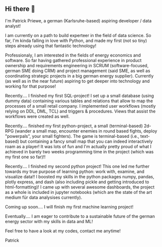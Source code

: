 ## Hi there 👋

I'm Patrick Priewe, a german (Karlsruhe-based) aspiring developer / data analyst! 

I am currently on a path to build experteer in the field of data science.
So far, I'm kinda falling in love with Python, and made my first (not so tiny) steps already using that fantastic technology!

Professionaly, I am interested in the fields of energy economics and software. So far having gathered professional experience in product ownership and requirements engineering in SCRUM (software-focused, german SME doing CRM) and project management (said SME, as well as coordinating strategic projects in a big german energy supplier). Currently (as well as in the near future) aspiring to get deeper into technology and working for that purpose!

Recently.... I finished my first SQL-project! I set up a small database (using dummy data) containing various tables and relations that allow to map the processes of a small retail company. I implemented user workflows (mostly relying on DDL, DML, TCL) and triggers & procedures. Views that assist the workflows were created as well.

Recently.... finished my first python-project, a small (terminal-based) 2d-RPG (wander a small map, encounter enemies in round based fights, deploy "powerpals", your small fighters). The game is terminal-based (i.e., text-based) but containing a fancy small map that you can indeed interactively roam as a player! It was lots of fun and I'm actually pretty proud of what I achieved in barely two weeks programming time in the project (which was my first one so far)!!

Recently.... I finished my second python project! This one led me further towards my true purpose of learning python: work with, examine, and visualize data!! I boosted my skills in the python packages numpy, pandas, plotly express, and dash (also including pickle and getting introduced to html-formatting)! I came up with several awesome dashboards, the project as a whole is included in jupyter notebooks (which are the state of the art medium für data analysises currently).

Coming up soon.... I will finish my first machine learning project! 

Eventually.... I am eager to contribute to a sustainable future of the german energy sector with my skills in data and ML!

Feel free to have a look at my codes, contact me anytime!

Patrick
